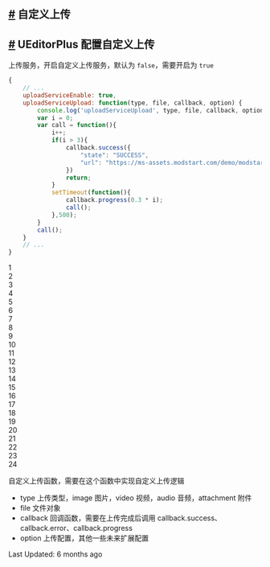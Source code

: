 ## [#](#自定义上传) 自定义上传

## [#](#ueditorplus-配置自定义上传) UEditorPlus 配置自定义上传

上传服务，开启自定义上传服务，默认为 `false`，需要开启为 `true`

```js
{
    // ...
    uploadServiceEnable: true,
    uploadServiceUpload: function(type, file, callback, option) {
        console.log('uploadServiceUpload', type, file, callback, option);
        var i = 0;
        var call = function(){
            i++;
            if(i > 3){
                callback.success({
                    "state": "SUCCESS",
                    "url": "https://ms-assets.modstart.com/demo/modstart.jpg",
                })
                return;
            }
            setTimeout(function(){
                callback.progress(0.3 * i);
                call();
            },500);
        }
        call();
    }
    // ...
}
```

1  
2  
3  
4  
5  
6  
7  
8  
9  
10  
11  
12  
13  
14  
15  
16  
17  
18  
19  
20  
21  
22  
23  
24

自定义上传函数，需要在这个函数中实现自定义上传逻辑

- type 上传类型，image 图片，video 视频，audio 音频，attachment 附件
- file 文件对象
- callback 回调函数，需要在上传完成后调用 callback.success、callback.error、callback.progress
- option 上传配置，其他一些未来扩展配置

Last Updated: 6 months ago
